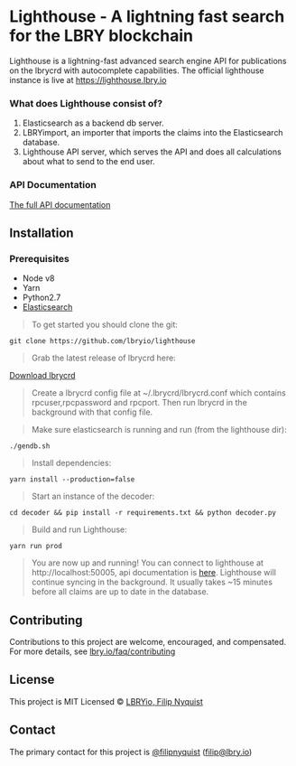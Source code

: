 # Lighthouse - A lightning fast search for the LBRY blockchain

Lighthouse is a lightning-fast advanced search engine API for publications on the lbrycrd with autocomplete capabilities.
The official lighthouse instance is live at https://lighthouse.lbry.io

### What does Lighthouse consist of?

1. Elasticsearch as a backend db server.
2. LBRYimport, an importer that imports the claims into the Elasticsearch database.
3. Lighthouse API server, which serves the API and does all calculations about what to send to the end user. 
### API Documentation

[The full API documentation](https://lbryio.github.io/lighthouse/)

## Installation
### Prerequisites
* Node v8
* Yarn 
* Python2.7
* [Elasticsearch](https://www.elastic.co/downloads/elasticsearch)


>To get started you should clone the git:
```
git clone https://github.com/lbryio/lighthouse
```
>Grab the latest release of lbrycrd here:

[Download lbrycrd](https://github.com/lbryio/lbrycrd/releases)
>Create a lbrycrd config file at ~/.lbrycrd/lbrycrd.conf which contains rpcuser,rpcpassword and rpcport. Then run lbrycrd in the background with that config file.

>Make sure elasticsearch is running and run (from the lighthouse dir):
```
./gendb.sh
```
>Install dependencies:
```
yarn install --production=false
```
>Start an instance of the decoder:
```
cd decoder && pip install -r requirements.txt && python decoder.py
```
>Build and run Lighthouse:
```
yarn run prod
```
>You are now up and running! You can connect to lighthouse at http://localhost:50005, api documentation is [here](https://lbryio.github.io/lighthouse/).
Lighthouse will continue syncing in the background. It usually takes ~15 minutes before all claims are up to date in the database.

## Contributing

Contributions to this project are welcome, encouraged, and compensated. For more details, see [lbry.io/faq/contributing](https://lbry.io/faq/contributing)

## License
This project is MIT Licensed &copy; [LBRYio, Filip Nyquist](https://github.com/lbryio)

## Contact

The primary contact for this project is [@filipnyquist](https://github.com/filipnyquist) (filip@lbry.io)
